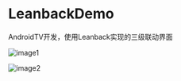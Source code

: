 # LeanbackDemo
AndroidTV开发，使用Leanback实现的三级联动界面

![image1](https://github.com/CarryHekangkai/LeanbackDemo/tree/master/screenshots/1.png)

![image2](https://github.com/CarryHekangkai/LeanbackDemo/tree/master/screenshots/2.png)

